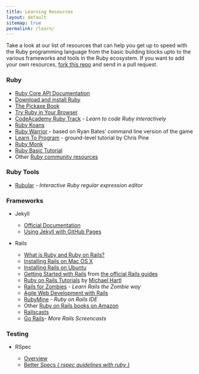 ```yaml
---
title: Learning Resources
layout: default
sitemap: true
permalink: /learn/
---
```



Take a look at our list of resources that can help you get up to speed with the
Ruby programming language from the basic building blocks upto to the various
frameworks and tools in the Ruby ecosystem. If you want to add your own
resources, [fork this repo][fork] and send in a pull request.

### Ruby

* [Ruby Core API Documentation][ruby-6]
* [Download and install Ruby][ruby-2]
* [The Pickaxe Book][ruby-3]
* [Try Ruby in Your Browser][ruby-4]
* [CodeAcademy Ruby Track][ruby-1] - _Learn to code Ruby interactively_
* [Ruby Koans][ruby-7]
* [Ruby Warrior][ruby-8] - based on Ryan Bates’ command line version of the game
* [Learn To Program][ruby-9] - ground-level tutorial by Chris Pine
* [Ruby Monk][ruby-10]
* [Ruby Basic Tutorial][ruby-11]
* Other [Ruby community resources][ruby-5]

### Ruby Tools

* [Rubular][ruby-tool-1] - _Interactive Ruby regular expression editor_

### Frameworks

* Jekyll

  * [Official Documentation][jekyll-1]
  * [Using Jekyll with GitHub Pages][jekyll-2]

* Rails

  * [What is Ruby and Ruby on Rails?][rails-1]
  * [Installing Rails on Mac OS X][rails-2]
  * [Installing Rails on Ubuntu][rails-3]
  * [Getting Started with Rails][rails-6] from [the official Rails guides][rails-7]
  * [Ruby on Rails Tutorials][rails-4] by [Michael Hartl][rails-5]
  * [Rails for Zombies][rails-8] - _Learn Rails the Zombie way_
  * [Agile Web Development with Rails][rails-9]
  * [RubyMine][rails-11] - _Ruby on Rails IDE_
  * Other [Ruby on Rails books on Amazon][rails-10]
  * [Railscasts][rails-12]
  * [Go Rails][rails-13]- _More Rails Screencasts_

### Testing

* RSpec

  * [Overview][rspec-2]
  * [Better Specs _{ rspec guidelines with ruby }_][rspec-1]


[jekyll-1]: http://jekyllrb.com
[jekyll-2]: https://help.github.com/articles/using-jekyll-with-pages

[rails-1]: http://railsapps.github.io/what-is-ruby-rails.html
[rails-2]: http://www.createdbypete.com/articles/ruby-on-rails-development-setup-for-mac-osx/
[rails-3]: http://railsapps.github.io/installrubyonrails-ubuntu.html
[rails-4]: http://ruby.railstutorial.org/
[rails-5]: http://michaelhartl.com/
[rails-6]: http://guides.rubyonrails.org/getting_started.html
[rails-7]: http://guides.rubyonrails.org/index.html
[rails-8]: http://railsforzombies.org/
[rails-9]: http://pragprog.com/titles/rails4/agile-web-development-with-rails
[rails-10]: http://goo.gl/MWIwa
[rails-11]: http://www.jetbrains.com/ruby/
[rails-12]: http://railscasts.com/
[rails-13]: https://gorails.com/

[ruby-1]: https://www.codecademy.com/learn/learn-ruby
[ruby-2]: https://www.ruby-lang.org
[ruby-3]: http://ruby-doc.com/docs/ProgrammingRuby/
[ruby-4]: http://tryruby.org/
[ruby-5]: https://www.ruby-lang.org/en/community/
[ruby-6]: https://www.ruby-doc.org/core
[ruby-7]: http://rubykoans.com/
[ruby-8]: https://www.bloc.io/ruby-warrior/
[ruby-9]: https://pine.fm/LearnToProgram/
[ruby-10]: https://rubymonk.com/
[ruby-11]: https://netguru.co/blog/all-you-need-to-know-to-start-with-ruby

[ruby-tool-1]: http://rubular.com/

[rspec-1]: http://betterspecs.org/
[rspec-2]: http://rspec.info/

[fork]: https://github.com/Nairuby/nairuby.github.io/fork
